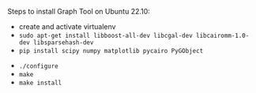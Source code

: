 Steps to install Graph Tool on Ubuntu 22.10:

- create and activate virtualenv
- `sudo apt-get install libboost-all-dev libcgal-dev libcairomm-1.0-dev libsparsehash-dev`
- `pip install scipy numpy matplotlib pycairo PyGObject`
* `./configure`
* `make`
* `make install`
